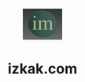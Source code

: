 <p align="center">
  <a href="https://quizzical-euclid-762bca.netlify.app/">
    <img alt="im" src="static/my-logo.png" width="80" />
  </a>
</p>
<h1 align="center">
 izkak.com
</h1>
